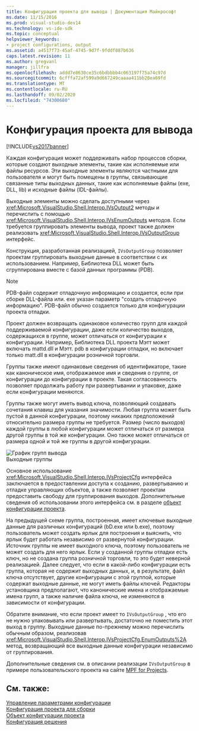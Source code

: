 ```yaml
---
title: Конфигурация проекта для вывода | Документация Майкрософт
ms.date: 11/15/2016
ms.prod: visual-studio-dev14
ms.technology: vs-ide-sdk
ms.topic: conceptual
helpviewer_keywords:
- project configurations, output
ms.assetid: a4517f73-45af-4745-9d7f-9fddf887b636
caps.latest.revision: 11
ms.author: gregvanl
manager: jillfra
ms.openlocfilehash: addd7e8630ce35c6bdbbbb4c063197f75a74c97d
ms.sourcegitcommit: 6cfffa72af599a9d667249caaaa411bb28ea69fd
ms.translationtype: MT
ms.contentlocale: ru-RU
ms.lasthandoff: 09/02/2020
ms.locfileid: "74300680"
---
```

# <a name="project-configuration-for-output"></a>Конфигурация проекта для вывода
[!INCLUDE[vs2017banner](../../includes/vs2017banner.md)]

Каждая конфигурация может поддерживать набор процессов сборки, которые создают выходные элементы, такие как исполняемые или файлы ресурсов. Эти выходные элементы являются частными для пользователя и могут быть помещены в группы, связывающие связанные типы выходных данных, такие как исполняемые файлы (exe, DLL, lib) и исходные файлы (IDL-файлы).  
  
 Выходные элементы можно сделать доступными через <xref:Microsoft.VisualStudio.Shell.Interop.IVsOutput2> методы и перечислить с помощью <xref:Microsoft.VisualStudio.Shell.Interop.IVsEnumOutputs> методов. Если требуется группировать элементы вывода, проект также должен реализовать <xref:Microsoft.VisualStudio.Shell.Interop.IVsOutputGroup> интерфейс.  
  
 Конструкция, разработанная реализацией, `IVsOutputGroup` позволяет проектам группировать выходные данные в соответствии с их использованием. Например, Библиотека DLL может быть сгруппирована вместе с базой данных программы (PDB).  
  
> [!NOTE]
> PDB-файл содержит отладочную информацию и создается, если при сборке DLL-файла или. exe указан параметр "создать отладочную информацию". PDB-файл обычно создается только для конфигурации проекта отладки.  
  
 Проект должен возвращать одинаковое количество групп для каждой поддерживаемой конфигурации, даже если количество выходов, содержащихся в группе, может отличаться от конфигурации к конфигурации. Например, Библиотека DLL проекта Мэтт может включать mattd.dll и Мэтт. pdb в конфигурации отладки, но включает только matt.dll в конфигурации розничной торговли.  
  
 Группы также имеют одинаковые сведения об идентификаторе, такие как каноническое имя, отображаемое имя и сведения о группе, от конфигурации до конфигурации в проекте. Такая согласованность позволяет продолжать работу при развертывании и упаковке, даже если конфигурации меняются.  
  
 Группы также могут иметь вывод ключа, позволяющий создавать сочетания клавиш для указания значимости. Любая группа может быть пустой в данной конфигурации, поэтому никаких предположений относительно размера группы не требуется. Размер (число выходов) каждой группы в любой конфигурации может отличаться от размера другой группы в той же конфигурации. Оно также может отличаться от размера одной и той же группы в другой конфигурации.  
  
 ![График групп вывода](../../extensibility/internals/media/vsoutputgroups.gif "всаутпутграупс")  
Выходные группы  
  
 Основное использование <xref:Microsoft.VisualStudio.Shell.Interop.IVsProjectCfg> интерфейса заключается в предоставлении доступа к созданию, развертыванию и отладке управляющих объектов, а также позволяет проектам предоставить свободу для группирования выходов. Дополнительные сведения об использовании этого интерфейса см. в разделе [объект конфигурации проекта](../../extensibility/internals/project-configuration-object.md).  
  
 На предыдущей схеме группа, построенная, имеет ключевые выходные данные для различных конфигураций (bD.exe или b.exe), поэтому пользователь может создать ярлык для построения и выяснить, что ярлык будет работать независимо от развернутой конфигурации. Источник группы не имеет выходного ключа, поэтому пользователь не может создать для него ярлык. Если у созданной группы отладки есть ключ, но не создана группа розничной торговли, то это будет неверной реализацией. Далее следует, что если в какой-либо конфигурации есть группа, которая не содержит выходных данных, и, в результате, файл ключа отсутствует, другие конфигурации с этой группой, которые содержат выходные данные, не могут иметь файлы ключей. Редакторы установщика предполагают, что канонические имена и отображаемые имена групп, а также наличие файла ключа, не изменяются в зависимости от конфигурации.  
  
 Обратите внимание, что если проект имеет то `IVsOutputGroup` , что его не нужно упаковывать или развертывать, достаточно не поместить этот выход в группу. Выходные данные по-прежнему можно перечислить обычным образом, реализовав <xref:Microsoft.VisualStudio.Shell.Interop.IVsProjectCfg.EnumOutputs%2A> метод, возвращающий все выходные данные конфигурации независимо от группирования.  
  
 Дополнительные сведения см. в описании реализации `IVsOutputGroup` в примере пользовательского проекта на сайте [MPF for Projects](https://archive.codeplex.com/?p=mpfproj12).  
  
## <a name="see-also"></a>См. также:  
 [Управление параметрами конфигурации](../../extensibility/internals/managing-configuration-options.md)   
 [Конфигурация проекта для сборки](../../extensibility/internals/project-configuration-for-building.md)   
 [Объект конфигурации проекта](../../extensibility/internals/project-configuration-object.md)   
 [Конфигурация решения](../../extensibility/internals/solution-configuration.md)
